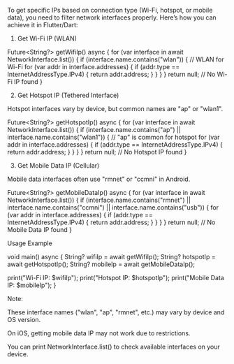 To get specific IPs based on connection type (Wi-Fi, hotspot, or mobile data), you need to filter network interfaces properly. Here’s how you can achieve it in Flutter/Dart:

1. Get Wi-Fi IP (WLAN)

Future<String?> getWifiIp() async {
  for (var interface in await NetworkInterface.list()) {
    if (interface.name.contains("wlan")) { // WLAN for Wi-Fi
      for (var addr in interface.addresses) {
        if (addr.type == InternetAddressType.IPv4) {
          return addr.address;
        }
      }
    }
  }
  return null; // No Wi-Fi IP found
}

2. Get Hotspot IP (Tethered Interface)

Hotspot interfaces vary by device, but common names are "ap" or "wlan1".

Future<String?> getHotspotIp() async {
  for (var interface in await NetworkInterface.list()) {
    if (interface.name.contains("ap") || interface.name.contains("wlan1")) { // "ap" is common for hotspot
      for (var addr in interface.addresses) {
        if (addr.type == InternetAddressType.IPv4) {
          return addr.address;
        }
      }
    }
  }
  return null; // No Hotspot IP found
}

3. Get Mobile Data IP (Cellular)

Mobile data interfaces often use "rmnet" or "ccmni" in Android.

Future<String?> getMobileDataIp() async {
  for (var interface in await NetworkInterface.list()) {
    if (interface.name.contains("rmnet") || interface.name.contains("ccmni") || interface.name.contains("usb")) { 
      for (var addr in interface.addresses) {
        if (addr.type == InternetAddressType.IPv4) {
          return addr.address;
        }
      }
    }
  }
  return null; // No Mobile Data IP found
}

Usage Example

void main() async {
  String? wifiIp = await getWifiIp();
  String? hotspotIp = await getHotspotIp();
  String? mobileIp = await getMobileDataIp();

  print("Wi-Fi IP: $wifiIp");
  print("Hotspot IP: $hotspotIp");
  print("Mobile Data IP: $mobileIp");
}

Note:

These interface names ("wlan", "ap", "rmnet", etc.) may vary by device and OS version.

On iOS, getting mobile data IP may not work due to restrictions.

You can print NetworkInterface.list() to check available interfaces on your device.


